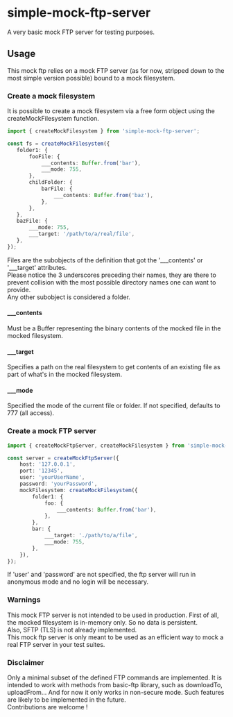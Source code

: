 # simple-mock-ftp-server
A very basic mock FTP server for testing purposes.
## Usage
This mock ftp relies on a mock FTP server (as for now, stripped down to the most simple version possible) bound to a mock filesystem.  
### Create a mock filesystem
It is possible to create a mock filesystem via a free form object using the createMockFilesystem function.

 ```typescript
import { createMockFilesystem } from 'simple-mock-ftp-server';

const fs = createMockFilesystem({
    folder1: {
        fooFile: {
            ___contents: Buffer.from('bar'),
            ___mode: 755,
        },
        childFolder: {
            barFile: {
                ___contents: Buffer.from('baz'),
            },
        },
    },
    bazFile: {
        ___mode: 755,
        ___target: '/path/to/a/real/file',
    },
});
 ```
Files are the subobjects of the definition that got the '___contents' or '___target' attributes.  
Please notice the 3 underscores preceding their names, they are there to prevent collision with the most possible directory names one can want to provide.  
Any other subobject is considered a folder.   
#### ___contents
Must be a Buffer representing the binary contents of the mocked file in the mocked filesystem.
#### ___target
Specifies a path on the real filesystem to get contents of an existing file as part of what's in the mocked filesystem. 
#### ___mode
Specified the mode of the current file or folder. If not specified, defaults to 777 (all access).

### Create a mock FTP server
```typescript
import { createMockFtpServer, createMockFilesystem } from 'simple-mock-ftp-server';

const server = createMockFtpServer({
    host: '127.0.0.1',
    port: '12345',
    user: 'yourUserName',
    password: 'yourPassword',
    mockFilesystem: createMockFilesystem({
        folder1: {
            foo: {
                ___contents: Buffer.from('bar'),
            },
        },
        bar: {
            ___target: './path/to/a/file',
            ___mode: 755,
        },
    }),
});
```
If 'user' and 'password' are not specified, the ftp server will run in anonymous mode and no login will be necessary.
### Warnings
This mock FTP server is not intended to be used in production. First of all, the mocked filesystem is in-memory only. So no data is persistent.  
Also, SFTP (TLS) is not already implemented.  
This mock ftp server is only meant to be used as an efficient way to mock a real FTP server in your test suites.  
### Disclaimer
Only a minimal subset of the defined FTP commands are implemented. It is intended to work with methods from basic-ftp library, such as downloadTo, uploadFrom... And for now it only works in non-secure mode. Such features are likely to be implemented in the future.  
Contributions are welcome !
